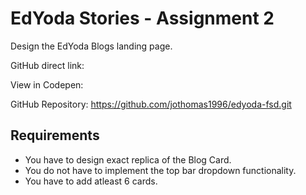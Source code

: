 # EdYoda Stories - Assignment 2

Design the EdYoda Blogs landing page.

GitHub direct link: 

View in Codepen: 

GitHub Repository: https://github.com/jothomas1996/edyoda-fsd.git

## Requirements

- You have to design exact replica of the Blog Card.
- You do not have to implement the top bar dropdown functionality.
- You have to add atleast 6 cards.
